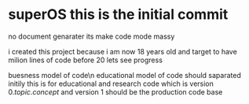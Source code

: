 # superOS this is the initial commit

no document genarater its make code mode massy

i created this project because i am now 18 years old
and target to have milion lines of code before 20
lets see progress

buesness model of code\n
educational model of code should saparated
initily this is for educational and research code which is
version 0.*topic*.*concept*
and version 1 should be the production code base